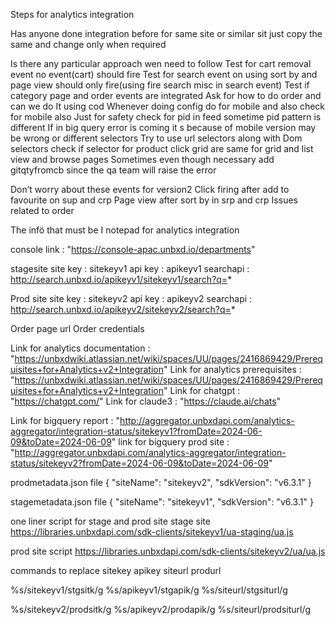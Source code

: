 

Steps for analytics integration


Has anyone done integration before for same site or similar sit just copy the same and change only when required

Is there any particular approach wen need to follow
Test for cart removal event no event(cart) should fire 
Test for search event on using sort by and page view should only fire(using fire search misc in search event)
Test if category page and order events are integrated 
Ask for how to do order and can we do It using cod
Whenever doing config do for mobile and also check for mobile also
Just for safety check for pid in feed sometime pid pattern is different
If in big query error is coming it s because of mobile version may be wrong or different selectors
Try to use url selectors along with Dom selectors
check if selector for product click grid are same for grid and list view and browse pages
Sometimes even though necessary add gitqtyfromcb since the qa team will raise the error


Don’t worry about these events for version2
Click firing after add to favourite on sup and crp
Page view after sort by in srp and crp
Issues related to order

The infö that must be I notepad for analytics integration

console link : "https://console-apac.unbxd.io/departments"


stagesite
site key : sitekeyv1
api key : apikeyv1
searchapi : http://search.unbxd.io/apikeyv1/sitekeyv1/search?q=*



Prod site
site key : sitekeyv2
api key : apikeyv2
searchapi : http://search.unbxd.io/apikeyv2/sitekeyv2/search?q=*

Order page url
Order credentials

Link for analytics documentation : "https://unbxdwiki.atlassian.net/wiki/spaces/UU/pages/2416869429/Prerequisites+for+Analytics+v2+Integration"
Link for analytics prerequisites : "https://unbxdwiki.atlassian.net/wiki/spaces/UU/pages/2416869429/Prerequisites+for+Analytics+v2+Integration"
Link for chatgpt : "https://chatgpt.com/"
Link for claude3 : "https://claude.ai/chats"

Link for bigquery report : "http://aggregator.unbxdapi.com/analytics-aggregator/integration-status/sitekeyv1?fromDate=2024-06-09&toDate=2024-06-09"
link for bigquery prod site : "http://aggregator.unbxdapi.com/analytics-aggregator/integration-status/sitekeyv2?fromDate=2024-06-09&toDate=2024-06-09"





prodmetadata.json file
{
  "siteName": "sitekeyv2",
  "sdkVersion": "v6.3.1"
}

stagemetadata.json file
{
  "siteName": "sitekeyv1",
  "sdkVersion": "v6.3.1"
}

one liner script for stage and prod site
stage site
https://libraries.unbxdapi.com/sdk-clients/sitekeyv1/ua-staging/ua.js

prod site script
https://libraries.unbxdapi.com/sdk-clients/sitekeyv2/ua/ua.js

commands to replace sitekey apikey siteurl produrl 

%s/sitekeyv1/stgsitk/g
%s/apikeyv1/stgapik/g
%s/siteurl/stgsiturl/g



%s/sitekeyv2/prodsitk/g
%s/apikeyv2/prodapik/g
%s/siteurl/prodsiturl/g



